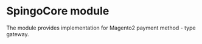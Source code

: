 # SpingoCore module

The module provides implementation for Magento2 payment method - type gateway.
